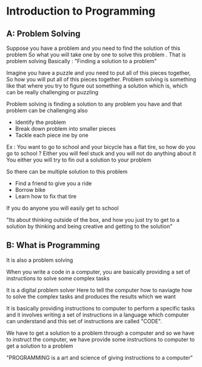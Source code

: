 <h1> Introduction to Programming </h1>

<h2>A: Problem Solving </h2>

Suppose you have a problem and you need to find the solution of this problem So what you will take one by one to solve this problem . That is problem solving
Basically : "Finding a solution to a problem"

Imagine you have a puzzle and you need to put all of this pieces together, So how you will put all of this pieces together. Problem solving is something like that where you try to figure out something a solution which is, which can be really challenging or puzzling

Problem solving is finding a solution to any problem you have and that problem can be challenging also

<ul> 
  <li> Identify the problem</li>
  <li> Break down problem into smaller pieces</li>
  <li> Tackle each piece ine by one</li>
</ul>

Ex : You want to go to school and your bicycle has a flat tire, so how do you go to school ?
Either you will feel stuck
and you will not do anything about it
You either you will try to fin out a solution to your problem

So there can be multiple solution to this problem

<ul> 
  <li>Find a friend to give you a ride</li>
  <li>Borrow bike</li>
  <li>Learn how to fix that tire</li>
</ul>

If you do anyone you will easily get to school

"Its about thinking outside of the box, and how you just try to get to a solution by thinking and being creative and getting to the solution"

<h2>B: What is Programming</h2>

It is also a problem solving

When you write a code in a computer, you are basically providing a set of instructions to solve some complex tasks

It is a digital problem solver
Here to tell the computer how to naviagte
how to solve the complex tasks and produces the results which we want

It is basically providing instructions to computer to perform a specific tasks and it involves writing a set of instructions in a language which computer can understand and this set of instructions are called "CODE".

We have to get a solution to a problem through a computer and so we have to instruct the computer, we have provide some instructions to computer to get a solution to a problem

"PROGRAMMING is a art and science of giving instructions to a computer"
